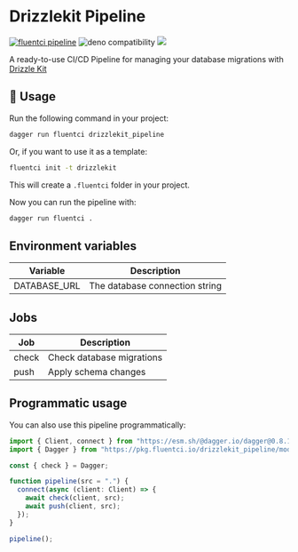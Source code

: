 # Drizzlekit Pipeline

[![fluentci pipeline](https://img.shields.io/badge/dynamic/json?label=pkg.fluentci.io&labelColor=%23000&color=%23460cf1&url=https%3A%2F%2Fapi.fluentci.io%2Fv1%2Fpipeline%2Fdrizzlekit_pipeline&query=%24.version)](https://pkg.fluentci.io/drizzlekit_pipeline)
![deno compatibility](https://shield.deno.dev/deno/^1.34)
[![](https://img.shields.io/codecov/c/gh/fluent-ci-templates/drizzlekit-pipeline)](https://codecov.io/gh/fluent-ci-templates/drizzlekit-pipeline)

A ready-to-use CI/CD Pipeline for managing your database migrations with [Drizzle Kit](https://orm.drizzle.team/kit-docs/overview)

## 🚀 Usage

Run the following command in your project:

```bash
dagger run fluentci drizzlekit_pipeline
```

Or, if you want to use it as a template:

```bash
fluentci init -t drizzlekit
```

This will create a `.fluentci` folder in your project.

Now you can run the pipeline with:

```bash
dagger run fluentci .
```

## Environment variables

| Variable         | Description                    |
| ---------------- | ------------------------------ |
| DATABASE_URL     | The database connection string |

## Jobs

| Job       | Description               |
| --------- | ------------------------- |
| check     | Check database migrations |
| push      | Apply schema changes      |

## Programmatic usage

You can also use this pipeline programmatically:

```ts
import { Client, connect } from "https://esm.sh/@dagger.io/dagger@0.8.1";
import { Dagger } from "https://pkg.fluentci.io/drizzlekit_pipeline/mod.ts";

const { check } = Dagger;

function pipeline(src = ".") {
  connect(async (client: Client) => {
    await check(client, src);
    await push(client, src);
  });
}

pipeline();
```
